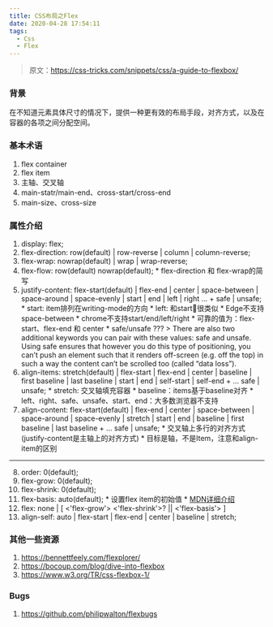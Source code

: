 ```yaml
---
title: CSS布局之Flex
date: 2020-04-28 17:54:11
tags:
  - Css
  - Flex
---
```


> 原文：https://css-tricks.com/snippets/css/a-guide-to-flexbox/

### 背景
  在不知道元素具体尺寸的情况下，提供一种更有效的布局手段，对齐方式，以及在容器的各项之间分配空间。

### 基本术语
  1. flex container
  2. flex item
  3. 主轴、交叉轴
  4. main-statr/main-end、cross-start/cross-end
  5. main-size、cross-size

### 属性介绍
  1. display: flex;
  2. flex-direction: row(default) | row-reverse | column | column-reverse;
  3. flex-wrap: nowrap(default) | wrap | wrap-reverse;
  4. flex-flow: row(default) nowrap(default);
    * flex-direction 和 flex-wrap的简写
  5.   justify-content: flex-start(default) | flex-end | center | space-between | space-around | space-evenly | start | end | left | right ... + safe | unsafe;
    * start: item排列在writing-mode的方向
    * left: 和start很类似
    * Edge不支持space-between
    * chrome不支持start/end/left/right
    * 可靠的值为：flex-start、flex-end 和 center
    * safe/unsafe ???
      > There are also two additional keywords you can pair with these values: safe and unsafe. Using safe ensures that however you do this type of positioning, you can’t push an element such that it renders off-screen (e.g. off the top) in such a way the content can’t be scrolled too (called “data loss”).
  6. align-items: stretch(default) | flex-start | flex-end | center | baseline | first baseline | last baseline | start | end | self-start | self-end + ... safe | unsafe;
    * stretch: 交叉轴填充容器
    * baseline：items基于baseline对齐
    * left、right、safe、unsafe、start、end：大多数浏览器不支持
  7. align-content: flex-start(default) | flex-end | center | space-between | space-around | space-evenly | stretch | start | end | baseline | first baseline | last baseline + ... safe | unsafe;
    * 交叉轴上多行的对齐方式(justify-content是主轴上的对齐方式)
    * 目标是轴，不是Item，注意和align-item的区别
  ***
  8. order: 0(default);
  9. flex-grow: 0(default);
  10. flex-shrink: 0(default);
  11. flex-basis: auto(default);
    * 设置flex item的初始值
    * [MDN详细介绍](https://developer.mozilla.org/en-US/docs/Web/CSS/flex-basis)
  12. flex: none | [ <'flex-grow'> <'flex-shrink'>? || <'flex-basis'> ]
  13. align-self: auto | flex-start | flex-end | center | baseline | stretch;

### 其他一些资源
  1. https://bennettfeely.com/flexplorer/
  2. https://bocoup.com/blog/dive-into-flexbox
  3. https://www.w3.org/TR/css-flexbox-1/

### Bugs
  1. https://github.com/philipwalton/flexbugs





